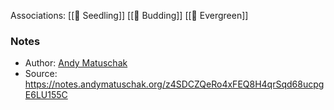 Associations: [[🌱 Seedling]] [[🌿 Budding]] [[🌳 Evergreen]]

### Notes
 - Author: [Andy Matuschak](https://andymatuschak.org/)
 - Source: https://notes.andymatuschak.org/z4SDCZQeRo4xFEQ8H4qrSqd68ucpgE6LU155C